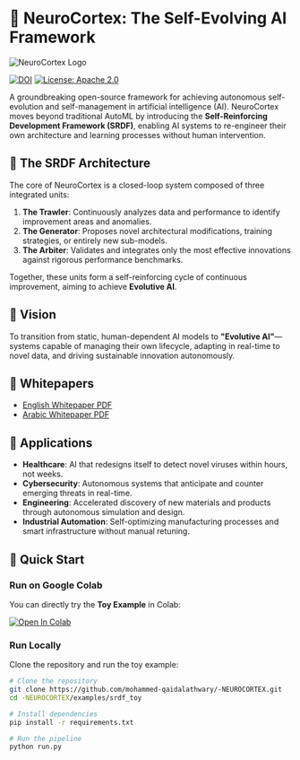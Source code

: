 # 🧠 NeuroCortex: The Self-Evolving AI Framework

![NeuroCortex Logo](https://raw.githubusercontent.com/mohammed-qaidalathwary/-NEUROCORTEX/main/assets/neurocortex_logo.png)

[![DOI](https://zenodo.org/badge/DOI/10.5281/zenodo.16945431.svg)](https://doi.org/10.5281/zenodo.16945431)
[![License: Apache 2.0](https://img.shields.io/badge/License-Apache_2.0-blue.svg)](https://opensource.org/licenses/Apache-2.0)

A groundbreaking open-source framework for achieving autonomous self-evolution and self-management in artificial intelligence (AI). NeuroCortex moves beyond traditional AutoML by introducing the **Self-Reinforcing Development Framework (SRDF)**, enabling AI systems to re-engineer their own architecture and learning processes without human intervention.

## 🧠 The SRDF Architecture

The core of NeuroCortex is a closed-loop system composed of three integrated units:

1.  **The Trawler**: Continuously analyzes data and performance to identify improvement areas and anomalies.  
2.  **The Generator**: Proposes novel architectural modifications, training strategies, or entirely new sub-models.  
3.  **The Arbiter**: Validates and integrates only the most effective innovations against rigorous performance benchmarks.  

Together, these units form a self-reinforcing cycle of continuous improvement, aiming to achieve **Evolutive AI**.

## 🚀 Vision

To transition from static, human-dependent AI models to **"Evolutive AI"**—systems capable of managing their own lifecycle, adapting in real-time to novel data, and driving sustainable innovation autonomously.

## 📄 Whitepapers

- [English Whitepaper PDF](https://github.com/mohammed-qaidalathwary/-NEUROCORTEX/blob/main/Self_Evolving_AI_Whitepaper_EN_Final.pdf)  
- [Arabic Whitepaper PDF](https://github.com/mohammed-qaidalathwary/-NEUROCORTEX/blob/main/%20Self_Evolving_AI_Whitepaper_AR_Final.pdf)  

## 🔮 Applications

*   **Healthcare**: AI that redesigns itself to detect novel viruses within hours, not weeks.  
*   **Cybersecurity**: Autonomous systems that anticipate and counter emerging threats in real-time.  
*   **Engineering**: Accelerated discovery of new materials and products through autonomous simulation and design.  
*   **Industrial Automation**: Self-optimizing manufacturing processes and smart infrastructure without manual retuning.  

## 🚀 Quick Start

### Run on Google Colab
You can directly try the **Toy Example** in Colab:

[![Open In Colab](https://colab.research.google.com/assets/colab-badge.svg)](https://colab.research.google.com/github/mohammed-qaidalathwary/-NEUROCORTEX/blob/main/notebooks/srdf_toy_colab.ipynb)

### Run Locally
Clone the repository and run the toy example:

```bash
# Clone the repository
git clone https://github.com/mohammed-qaidalathwary/-NEUROCORTEX.git
cd -NEUROCORTEX/examples/srdf_toy

# Install dependencies
pip install -r requirements.txt

# Run the pipeline
python run.py
